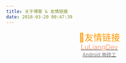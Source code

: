 ```yaml
---
title: 关于博客 & 友情链接
date: 2018-03-20 00:47:39
---
```

<div style="width:100%; height:480px;background-image:url('http://ww1.sinaimg.cn/large/c2a4d307gw1eoy9gdvjkqj211y0np441.jpg');background-size:100%;background-repeat:no-repeat;" ><div style="text-align: center;">
<div style="color: #FF9800;font-size: x-large">🔗友情链接</div><div><a href="#" target="_blank" rel="nofollow" ><span style="font-size: large;color: lightsalmon;">LuLiangDev<span><div style="color: grey;font-size: small;">Android 搬砖工</div></a>
    </div>
</div></div>